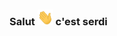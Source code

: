 ### Salut <img src="https://github.com/serdiDev/serdiDev/blob/e96d637cd2c9c866a0e79139cfae52de81e7f5f1/hi.gif" width="25" height="25"/> c'est serdi

<!--
**serdiDev/serdiDev** is a ✨ _special_ ✨ repository because its `README.md` (this file) appears on your GitHub profile.

Here are some ideas to get you started:

- 🔭 I’m currently working on ...
- 🌱 I’m currently learning ...
- 👯 I’m looking to collaborate on ...
- 🤔 I’m looking for help with ...
- 💬 Ask me about ...
- 📫 How to reach me: ...
- 😄 Pronouns: ...
- ⚡ Fun fact: ...
-->
